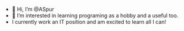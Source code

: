 - 👋 Hi, I’m @ASpur
- 👀 I’m interested in learning programing as a hobby and a useful too.
- I currently work an IT position and am excited to learn all I can!

<!---
ASpur/ASpur is a ✨ special ✨ repository because its `README.md` (this file) appears on your GitHub profile.
You can click the Preview link to take a look at your changes.
--->
